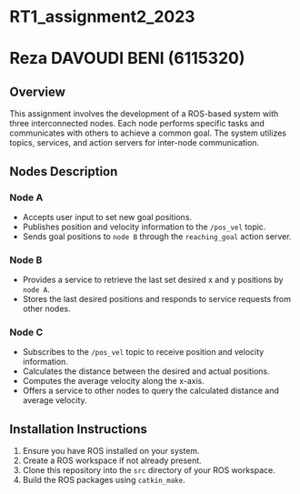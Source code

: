 # RT1_assignment2_2023
# Reza DAVOUDI BENI (6115320)

## Overview
This assignment involves the development of a ROS-based system with three interconnected nodes. Each node performs specific tasks and communicates with others to achieve a common goal. The system utilizes topics, services, and action servers for inter-node communication.

## Nodes Description

### Node A

  - Accepts user input to set new goal positions.
  - Publishes position and velocity information to the `/pos_vel` topic.
  - Sends goal positions to `node B` through the `reaching_goal` action server.

### Node B

  - Provides a service to retrieve the last set desired x and y positions by `node A`.
  - Stores the last desired positions and responds to service requests from other nodes.

### Node C

  - Subscribes to the `/pos_vel` topic to receive position and velocity information.
  - Calculates the distance between the desired and actual positions.
  - Computes the average velocity along the x-axis.
  - Offers a service to other nodes to query the calculated distance and average velocity.


## Installation Instructions

1. Ensure you have ROS installed on your system.
2. Create a ROS workspace if not already present.
3. Clone this repository into the `src` directory of your ROS workspace.
4. Build the ROS packages using `catkin_make`.


